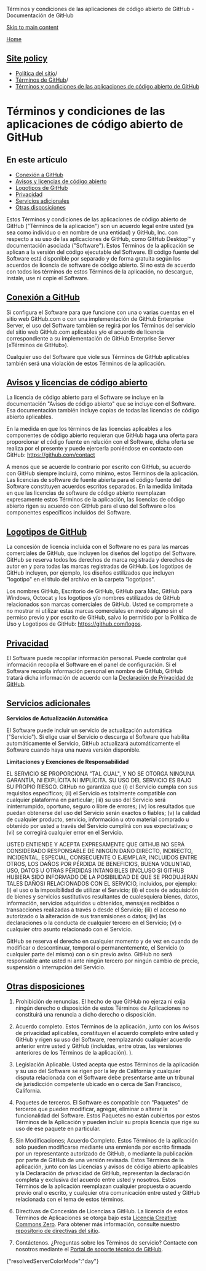Términos y condiciones de las aplicaciones de código abierto de GitHub - Documentación de GitHub

[Skip to main content](#main-content)

[Home](/es)

[Site policy](/es/site-policy)
----------

* [Política del sitio](/es/site-policy)/
* [Términos de GitHub](/es/site-policy/github-terms)/
* [Términos y condiciones de las aplicaciones de código abierto de GitHub](/es/site-policy/github-terms/github-open-source-applications-terms-and-conditions)

Términos y condiciones de las aplicaciones de código abierto de GitHub
==========

En este artículo
----------

* [Conexión a GitHub](#connecting-to-github)
* [Avisos y licencias de código abierto](#open-source-licenses-and-notices)
* [Logotipos de GitHub](#githubs-logos)
* [Privacidad](#privacy)
* [Servicios adicionales](#additional-services)
* [Otras disposiciones](#miscellanea)

Estos Términos y condiciones de las aplicaciones de código abierto de GitHub ("Términos de la aplicación") son un acuerdo legal entre usted (ya sea como individuo o en nombre de una entidad) y GitHub, Inc. con respecto a su uso de las aplicaciones de GitHub, como GitHub Desktop™ y documentación asociada ("Software"). Estos Términos de la aplicación se aplican a la versión del código ejecutable del Software. El código fuente del Software está disponible por separado y de forma gratuita según los acuerdos de licencia de software de código abierto. Si no está de acuerdo con todos los términos de estos Términos de la aplicación, no descargue, instale, use ni copie el Software.

[Conexión a GitHub](#connecting-to-github)
----------

Si configura el Software para que funcione con una o varias cuentas en el sitio web GitHub.com o con una implementación de GitHub Enterprise Server, el uso del Software también se regirá por los Términos del servicio del sitio web GitHub.com aplicables y/o el acuerdo de licencia correspondiente a su implementación de GitHub Enterprise Server («Términos de GitHub»).

Cualquier uso del Software que viole sus Términos de GitHub aplicables también será una violación de estos Términos de la aplicación.

[Avisos y licencias de código abierto](#open-source-licenses-and-notices)
----------

La licencia de código abierto para el Software se incluye en la documentación "Avisos de código abierto" que se incluye con el Software. Esa documentación también incluye copias de todas las licencias de código abierto aplicables.

En la medida en que los términos de las licencias aplicables a los componentes de código abierto requieran que GitHub haga una oferta para proporcionar el código fuente en relación con el Software, dicha oferta se realiza por el presente y puede ejercerla poniéndose en contacto con GitHub: <https://github.com/contact>

A menos que se acuerde lo contrario por escrito con GitHub, su acuerdo con GitHub siempre incluirá, como mínimo, estos Términos de la aplicación. Las licencias de software de fuente abierta para el código fuente del Software constituyen acuerdos escritos separados. En la medida limitada en que las licencias de software de código abierto reemplazan expresamente estos Términos de la aplicación, las licencias de código abierto rigen su acuerdo con GitHub para el uso del Software o los componentes específicos incluidos del Software.

[Logotipos de GitHub](#githubs-logos)
----------

La concesión de licencia incluida con el Software no es para las marcas comerciales de GitHub, que incluyen los diseños del logotipo del Software. GitHub se reserva todos los derechos de marca registrada y derechos de autor en y para todas las marcas registradas de GitHub. Los logotipos de GitHub incluyen, por ejemplo, los diseños estilizados que incluyen "logotipo" en el título del archivo en la carpeta "logotipos".

Los nombres GitHub, Escritorio de GitHub, GitHub para Mac, GitHub para Windows, Octocat y los logotipos y/o nombres estilizados de GitHub relacionados son marcas comerciales de GitHub. Usted se compromete a no mostrar ni utilizar estas marcas comerciales en modo alguno sin el permiso previo y por escrito de GitHub, salvo lo permitido por la Política de Uso y Logotipos de GitHub: <https://github.com/logos>.

[Privacidad](#privacy)
----------

El Software puede recopilar información personal. Puede controlar qué información recopila el Software en el panel de configuración. Si el Software recopila información personal en nombre de GitHub, GitHub tratará dicha información de acuerdo con la [Declaración de Privacidad de GitHub](/es/site-policy/privacy-policies/github-privacy-statement).

[Servicios adicionales](#additional-services)
----------

**Servicios de Actualización Automática**

El Software puede incluir un servicio de actualización automática ("Servicio"). Si elige usar el Servicio o descarga el Software que habilita automáticamente el Servicio, GitHub actualizará automáticamente el Software cuando haya una nueva versión disponible.

**Limitaciones y Exenciones de Responsabilidad**

EL SERVICIO SE PROPORCIONA "TAL CUAL", Y NO SE OTORGA NINGUNA GARANTÍA, NI EXPLÍCITA NI IMPLÍCITA. SU USO DEL SERVICIO ES BAJO SU PROPIO RIESGO. GitHub no garantiza que (i) el Servicio cumpla con sus requisitos específicos; (ii) el Servicio es totalmente compatible con cualquier plataforma en particular; (iii) su uso del Servicio será ininterrumpido, oportuno, seguro o libre de errores; (iv) los resultados que puedan obtenerse del uso del Servicio serán exactos o fiables; (v) la calidad de cualquier producto, servicio, información u otro material comprado u obtenido por usted a través del Servicio cumplirá con sus expectativas; o (vi) se corregirá cualquier error en el Servicio.

USTED ENTIENDE Y ACEPTA EXPRESAMENTE QUE GITHUB NO SERÁ CONSIDERADO RESPONSABLE DE NINGÚN DAÑO DIRECTO, INDIRECTO, INCIDENTAL, ESPECIAL, CONSECUENTE O EJEMPLAR, INCLUIDOS ENTRE OTROS, LOS DAÑOS POR PÉRDIDA DE BENEFICIOS, BUENA VOLUNTAD, USO, DATOS U OTRAS PÉRDIDAS INTANGIBLES (INCLUSO SI GITHUB HUBIERA SIDO INFORMADO DE LA POSIBILIDAD DE QUE SE PRODUJERAN TALES DAÑOS) RELACIONADOS CON EL SERVICIO, incluidos, por ejemplo: (i) el uso o la imposibilidad de utilizar el Servicio; (ii) el coste de adquisición de bienes y servicios sustitutivos resultantes de cualesquiera bienes, datos, información, servicios adquiridos u obtenidos, mensajes recibidos o transacciones realizadas a través o desde el Servicio; (iii) el acceso no autorizado o la alteración de sus transmisiones o datos; (iv) las declaraciones o la conducta de cualquier tercero en el Servicio; (v) o cualquier otro asunto relacionado con el Servicio.

GitHub se reserva el derecho en cualquier momento y de vez en cuando de modificar o descontinuar, temporal o permanentemente, el Servicio (o cualquier parte del mismo) con o sin previo aviso. GitHub no será responsable ante usted ni ante ningún tercero por ningún cambio de precio, suspensión o interrupción del Servicio.

[Otras disposiciones](#miscellanea)
----------

1. Prohibición de renuncias. El hecho de que GitHub no ejerza ni exija ningún derecho o disposición de estos Términos de Aplicaciones no constituirá una renuncia a dicho derecho o disposición.

2. Acuerdo completo. Estos Términos de la aplicación, junto con los Avisos de privacidad aplicables, constituyen el acuerdo completo entre usted y GitHub y rigen su uso del Software, reemplazando cualquier acuerdo anterior entre usted y GitHub (incluidas, entre otras, las versiones anteriores de los Términos de la aplicación). ).

3. Legislación Aplicable. Usted acepta que estos Términos de la aplicación y su uso del Software se rigen por la ley de California y cualquier disputa relacionada con el Software debe presentarse ante un tribunal de jurisdicción competente ubicado en o cerca de San Francisco, California.

4. Paquetes de terceros. El Software es compatible con "Paquetes" de terceros que pueden modificar, agregar, eliminar o alterar la funcionalidad del Software. Estos Paquetes no están cubiertos por estos Términos de la Aplicación y pueden incluir su propia licencia que rige su uso de ese paquete en particular.

5. Sin Modificaciones; Acuerdo Completo. Estos Términos de la aplicación solo pueden modificarse mediante una enmienda por escrito firmada por un representante autorizado de GitHub, o mediante la publicación por parte de GitHub de una versión revisada. Estos Términos de la aplicación, junto con las Licencias y avisos de código abierto aplicables y la Declaración de privacidad de GitHub, representan la declaración completa y exclusiva del acuerdo entre usted y nosotros. Estos Términos de la aplicación reemplazan cualquier propuesta o acuerdo previo oral o escrito, y cualquier otra comunicación entre usted y GitHub relacionada con el tema de estos términos.

6. Directivas de Concesión de Licencias a GitHub. La licencia de estos Términos de Aplicaciones se otorga bajo esta [Licencia Creative Commons Zero](https://creativecommons.org/publicdomain/zero/1.0/). Para obtener más información, consulte nuestro [repositorio de directivas del sitio](https://github.com/github/site-policy#license).

7. Contáctenos. ¿Preguntas sobre los Términos de servicio? Contacte con nosotros mediante el [Portal de soporte técnico de GitHub](https://support.github.com/).

{"resolvedServerColorMode":"day"}

